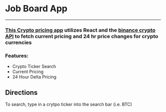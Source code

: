 # Job Board App
<hr>
<h3><a target="_blank" href="https://jaymbans.github.io/crypto-pricing/">This Crypto pricing app</a> utilizes React and the <a href="https://www.binance.com/en/binance-api"> binance crypto API</a> to fetch current pricing and 24 hr price changes for crypto currencies</h3>

### Features:
<ul>
  <li>Crypto Ticker Search</li>
  <li>Current Pricing</li>
  <li>24 Hour Delta Pricing</li>
</ul>

## Directions
To search, type in a crytpo ticker into the search bar (i.e. BTC)
